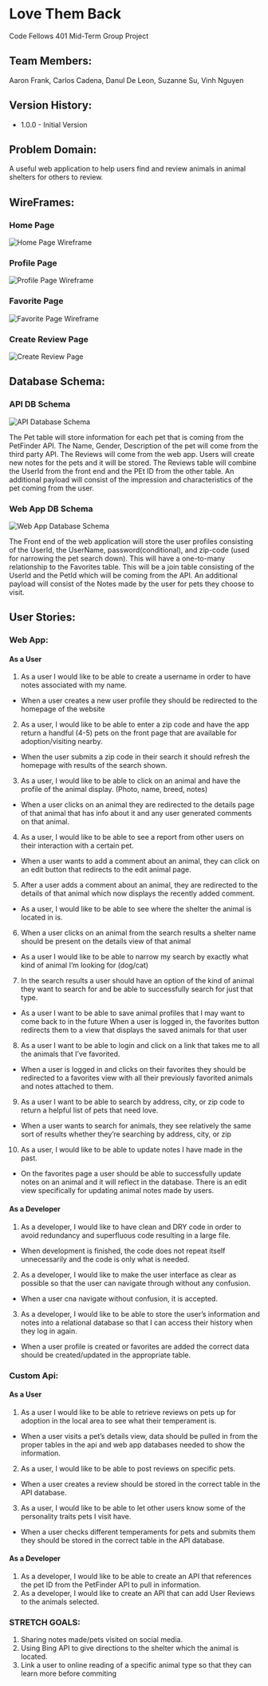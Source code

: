 # Love Them Back
Code Fellows 401 Mid-Term Group Project

## Team Members:
 Aaron Frank, Carlos Cadena, Danul De Leon, Suzanne Su, Vinh Nguyen

## Version History:
* 1.0.0 - Initial Version

## Problem Domain:
A useful web application to help users find and review animals in animal shelters for others to review.

## WireFrames:

### Home Page
![Home Page Wireframe](assets/WireFrames/HomePage.png)

### Profile Page
![Profile Page Wireframe](assets/WireFrames/Profile.png)

### Favorite Page
![Favorite Page Wireframe](assets/WireFrames/FavoritePage.png)

### Create Review Page
![Create Review Page](assets/WireFrames/CreateReview.png)

## Database Schema:

### API DB Schema
![API Database Schema](assets/DBSchema/APIDBSchema.png)

The Pet table will store information for each pet that is coming from the PetFinder API.  The Name, Gender, Description of the pet will come from the third party API.  The Reviews will come from the web app.  Users will create new notes for the pets and it will be stored. The Reviews table will combine the UserId from the front end and the PEt ID from the other table.  An additional payload will consist of the impression and characteristics of the pet coming from the user.

### Web App DB Schema
![Web App Database Schema](assets/DBSchema/WebAppDBSchema.png)

The Front end of the web application will store the user profiles consisting of the UserId, the UserName, password(conditional), and zip-code (used for narrowing the pet search down).  This will have a one-to-many relationship to the Favorites table.  This will be a join table consisting of the UserId and the PetId which will be coming from the API.  An additional payload will consist of the Notes made by the user for pets they choose to visit.

## User Stories:

### Web App:
#### As a User
1. As a user I would like to be able to create a username in order to have notes associated with my name.
* When a user creates a new user profile they should be redirected to the homepage of the website
2. As a user, I would like to be able to enter a zip code and have the app return a handful (4-5) pets on the front page that are available for adoption/visiting nearby.
* When the user submits a zip code in their search it should refresh the homepage with results of the search shown.
3. As a user, I would like to be able to click on an animal and have the profile of the animal display. (Photo, name, breed, notes)
* When a user clicks on an animal they are redirected to the details page of that animal that has info about it and any user generated comments on that animal.
4. As a user, I would like to be able to see a report from other users on their interaction with a certain pet.
* When a user wants to add a comment about an animal, they can click on an edit button that redirects to the edit animal page. 
5. After a user adds a comment about an animal, they are redirected to the details of that animal which now displays the recently added comment.
* As a user, I would like to be able to see where the shelter the animal is located in is.
6. When a user clicks on an animal from the search results a shelter name should be present on the details view of that animal
* As a user I would like to be able to narrow my search by exactly what kind of animal I’m looking for (dog/cat)
7. In the search results a user should have an option of the kind of animal they want to search for and be able to successfully search for just that type.
* As a user I want to be able to save animal profiles that I may want to come back to in the future
When a user is logged in, the favorites button redirects them to a view that displays the saved animals for that user
8. As a user I want to be able to login and click on a link that takes me to all the animals that I’ve favorited.
* When a user is logged in and clicks on their favorites they should be redirected to a favorites view with all their previously favorited animals and notes attached to them.
9. As a user I want to be able to search by address, city, or zip code to return a helpful list of pets that need love.
* When a user wants to search for animals, they see relatively the same sort of results whether they’re searching by address, city, or zip
10. As a user, I would like to be able to update notes I have made in the past.
* On the favorites page a user should be able to successfully update notes on an animal and it will reflect in the database.
There is an edit view specifically for updating animal notes made by users.

#### As a Developer
1.	As a developer, I would like to have clean and DRY code in order to avoid redundancy and superfluous code resulting in a large file.
* When development is finished, the code does not repeat itself unnecessarily and the code is only what is needed.
2. 	As a developer, I would like to make the user interface as clear as possible so that the user can navigate through without any confusion.
* When a user cna navigate without confusion, it is accepted.
3. 	As a developer, I would like to be able to store the user’s information and notes into a relational database so that I can access their history when they log in again.
* When a user profile is created or favorites are added the correct data should be created/updated in the appropriate table.

### Custom Api:
#### As a User
1. As a user I would like to be able to retrieve reviews on pets up for adoption in the local area to see what their temperament is.
* When a user visits a pet’s details view, data should be pulled in from the proper tables in the api and web app databases needed to show the information.
2. As a user, I would like to be able to post reviews on specific pets.
* When a user creates a review should be stored in the correct table in the API database.
3. As a user, I would like to be able to let other users know some of the personality traits pets I visit have.
* When a user checks different temperaments for pets and submits them they  should be stored in the correct table in the API database.

#### As a Developer
1. As a developer, I would like to be able to create an API that references the pet ID from the PetFinder API to pull in information.
2. As a developer, I would like to create an API that can add User Reviews to the animals selected.

### STRETCH GOALS:
1. Sharing notes made/pets visited on social media.
2. Using Bing API to give directions to the shelter which the animal is located.
3. Link a user to online reading of a specific animal type so that they can learn more before commiting

